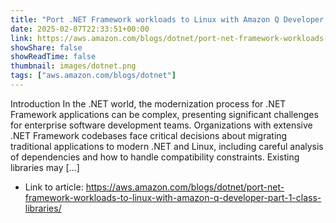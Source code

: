```yaml
---
title: "Port .NET Framework workloads to Linux with Amazon Q Developer, Part 1: Class libraries"
date: 2025-02-07T22:33:51+00:00
link: https://aws.amazon.com/blogs/dotnet/port-net-framework-workloads-to-linux-with-amazon-q-developer-part-1-class-libraries/
showShare: false
showReadTime: false
thumbnail: images/dotnet.png
tags: ["aws.amazon.com/blogs/dotnet"]
---
```

Introduction In the .NET world, the modernization process for .NET Framework applications can be complex, presenting significant challenges for enterprise software development teams. Organizations with extensive .NET Framework codebases face critical decisions about migrating traditional applications to modern .NET and Linux, including careful analysis of dependencies and how to handle compatibility constraints. Existing libraries may […]

- Link to article: https://aws.amazon.com/blogs/dotnet/port-net-framework-workloads-to-linux-with-amazon-q-developer-part-1-class-libraries/
